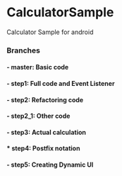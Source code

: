# CalculatorSample #
Calculator Sample for android

### Branches ###
#### - master: Basic code ####
#### - step1: Full code and Event Listener ####
#### - step2: Refactoring code ####
#### - step2_1: Other code ####
#### - step3: Actual calculation ####
#### * step4: Postfix notation ####
#### - step5: Creating Dynamic UI ####